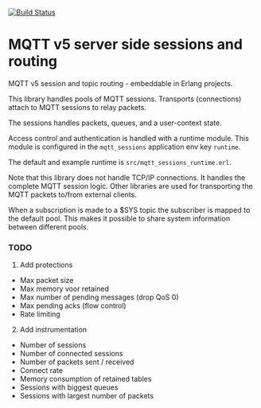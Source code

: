 [![Build Status](https://travis-ci.org/zotonic/mqtt_sessions.svg?branch=master)](https://travis-ci.org/zotonic/mqtt_sessions)

# MQTT v5 server side sessions and routing

MQTT v5 session and topic routing - embeddable in Erlang projects.

This library handles pools of MQTT sessions.
Transports (connections) attach to MQTT sessions to relay packets.

The sessions handles packets, queues, and a user-context state.

Access control and authentication is handled with a runtime module.
This module is configured in the `mqtt_sessions` application env key `runtime`.

The default and example runtime is `src/mqtt_sessions_runtime.erl`.

Note that this library does not handle TCP/IP connections. It handles the
complete MQTT session logic. Other libraries are used for transporting the
MQTT packets to/from external clients.

When a subscription is made to a $SYS topic the subscriber is mapped to
the default pool. This makes it possible to share system information
between different pools.

### TODO

1. Add protections

 - Max packet size
 - Max memory voor retained
 - Max number of pending messages (drop QoS 0)
 - Max pending acks (flow control)
 - Rate limiting

 2. Add instrumentation

 - Number of sessions
 - Number of connected sessions
 - Number of packets sent / received
 - Connect rate
 - Memory consumption of retained tables
 - Sessions with biggest queues
 - Sessions with largest number of packets

